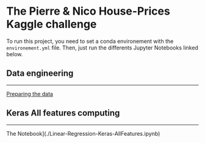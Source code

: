 # The Pierre & Nico House-Prices Kaggle challenge

To run this project, you need to set a conda environement with the `environement.yml` file.
Then, just run the differents Jupyter Notebooks linked below.

## Data engineering

---

[Preparing the data](./data-prep.ipynb)

## Keras All features computing

---

The Notebook](./Linear-Regression-Keras-AllFeatures.ipynb)
